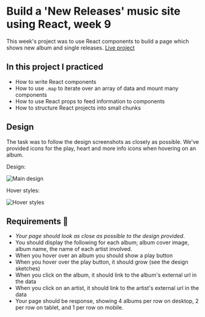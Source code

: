 # Build a 'New Releases' music site using React, week 9

This week's project was to use React components to build a page which shows new album and single releases.
[Live project](https://music-releases-emmie.netlify.com/)

## In this project I practiced

- How to write React components
- How to use `.map` to iterate over an array of data and mount many components
- How to use React props to feed information to components
- How to structure React projects into small chunks

## Design

The task was to follow the design screenshots as closely as possible. We've provided icons for the play, heart and more info icons when hovering on an album.

Design:

![Main design](https://i.imgur.com/CZyMdDz.png)

Hover styles:

![Hover styles](https://i.imgur.com/vKiV2XU.png)

## Requirements 🧪

* *Your page should look as close as possible to the design provided*.
* You should display the following for each album; album cover image, album name, the name of each artist involved.
* When you hover over an album you should show a play button
* When you hover over the play button, it should grow (see the design sketches)
* When you click on the album, it should link to the album's external url in the data
* When you click on an artist, it should link to the artist's external url in the data
* Your page should be response, showing 4 albums per row on desktop, 2 per row on tablet, and 1 per row on mobile.